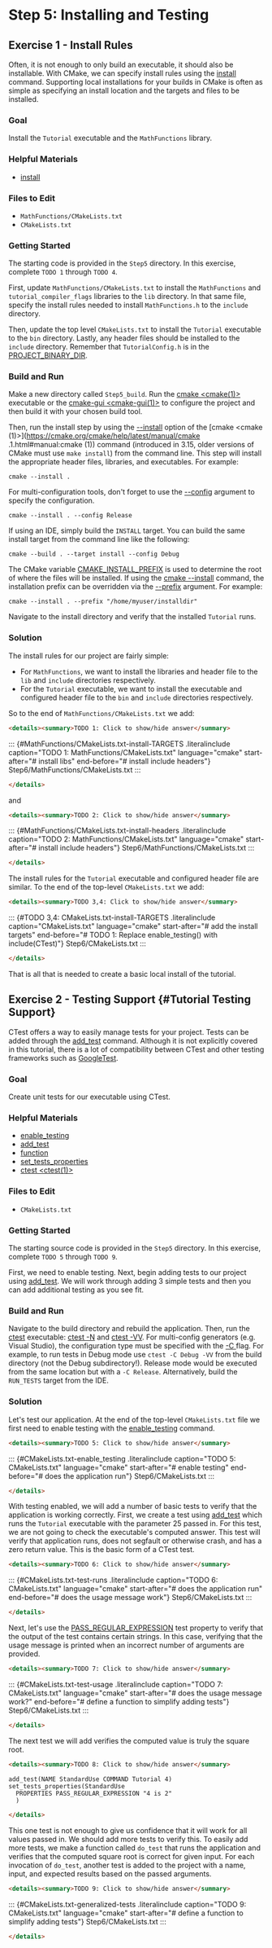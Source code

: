 # Step 5: Installing and Testing

## Exercise 1 - Install Rules

Often, it is not enough to only build an executable, it should also be
installable. With CMake, we can specify install rules using the
[install](https://cmake.org/cmake/help/latest/command/install.html#command:install) command. Supporting local
installations for your builds in CMake is often as simple as specifying
an install location and the targets and files to be installed.

### Goal

Install the `Tutorial` executable and the `MathFunctions` library.

### Helpful Materials

-   [install](https://cmake.org/cmake/help/latest/command/install.html#command:install)

### Files to Edit

-   `MathFunctions/CMakeLists.txt`
-   `CMakeLists.txt`

### Getting Started

The starting code is provided in the `Step5` directory. In this
exercise, complete `TODO 1` through `TODO 4`.

First, update `MathFunctions/CMakeLists.txt` to install the
`MathFunctions` and `tutorial_compiler_flags` libraries to the `lib`
directory. In that same file, specify the install rules needed to
install `MathFunctions.h` to the `include` directory.

Then, update the top level `CMakeLists.txt` to install the `Tutorial`
executable to the `bin` directory. Lastly, any header files should be
installed to the `include` directory. Remember that `TutorialConfig.h`
is in the [PROJECT_BINARY_DIR](https://cmake.org/cmake/help/latest/variable/PROJECT_BINARY_DIR.html#variable:PROJECT_BINARY_DIR).

### Build and Run

Make a new directory called `Step5_build`. Run the
[cmake <cmake(1)>](https://cmake.org/cmake/help/latest/manual/cmake.1.html#manual:cmake(1)) executable or the
[cmake-gui <cmake-gui(1)>](https://cmake.org/cmake/help/latest/manual/cmake-gui.1.html#manual:cmake-gui(1)) to configure
the project and then build it with your chosen build tool.

Then, run the install step by using the
[--install](https://cmake.org/cmake/help/latest/manual/cmake.1.html#cmdoption-cmake-install) option of
the [cmake  <cmake (1)>](https://cmake.org/cmake/help/latest/manual/cmake .1.html#manual:cmake (1)) command
(introduced in 3.15, older versions of CMake must use `make install`)
from the command line. This step will install the appropriate header
files, libraries, and executables. For example:

``` console
cmake --install .
```

For multi-configuration tools, don\'t forget to use the
[--config](https://cmake.org/cmake/help/latest/manual/cmake.1.html#cmdoption-cmake-build-config)
argument to specify the configuration.

``` console
cmake --install . --config Release
```

If using an IDE, simply build the `INSTALL` target. You can build the
same install target from the command line like the following:

``` console
cmake --build . --target install --config Debug
```

The CMake variable [CMAKE_INSTALL_PREFIX](https://cmake.org/cmake/help/latest/variable/CMAKE_INSTALL_PREFIX.html#variable:CMAKE_INSTALL_PREFIX) is used to determine the root of where the files will
be installed. If using the [cmake --install](https://cmake.org/cmake/help/latest/manual/cmake.1.html#cmdoption-cmake-install) command, the installation prefix can be overridden via
the [--prefix](https://cmake.org/cmake/help/latest/manual/cmake.1.html#cmdoption-cmake--install-0) argument. For example:

``` console
cmake --install . --prefix "/home/myuser/installdir"
```

Navigate to the install directory and verify that the installed
`Tutorial` runs.

### Solution

The install rules for our project are fairly simple:

-   For `MathFunctions`, we want to install the libraries and header
    file to the `lib` and `include` directories respectively.
-   For the `Tutorial` executable, we want to install the executable and
    configured header file to the `bin` and `include` directories
    respectively.

So to the end of `MathFunctions/CMakeLists.txt` we add:

```html
<details><summary>TODO 1: Click to show/hide answer</summary>
```
::: {#MathFunctions/CMakeLists.txt-install-TARGETS .literalinclude caption="TODO 1: MathFunctions/CMakeLists.txt" language="cmake" start-after="# install libs" end-before="# install include headers"}
Step6/MathFunctions/CMakeLists.txt
:::

```html
</details>
```
and

```html
<details><summary>TODO 2: Click to show/hide answer</summary>
```
::: {#MathFunctions/CMakeLists.txt-install-headers .literalinclude caption="TODO 2: MathFunctions/CMakeLists.txt" language="cmake" start-after="# install include headers"}
Step6/MathFunctions/CMakeLists.txt
:::

```html
</details>
```
The install rules for the `Tutorial` executable and configured header
file are similar. To the end of the top-level `CMakeLists.txt` we add:

```html
<details><summary>TODO 3,4: Click to show/hide answer</summary>
```
::: {#TODO 3,4: CMakeLists.txt-install-TARGETS .literalinclude caption="CMakeLists.txt" language="cmake" start-after="# add the install targets" end-before="# TODO 1: Replace enable_testing() with include(CTest)"}
Step6/CMakeLists.txt
:::

```html
</details>
```
That is all that is needed to create a basic local install of the
tutorial.

## Exercise 2 - Testing Support {#Tutorial Testing Support}

CTest offers a way to easily manage tests for your project. Tests can be
added through the [add_test](https://cmake.org/cmake/help/latest/command/add_test.html#command:add_test) command.
Although it is not explicitly covered in this tutorial, there is a lot
of compatibility between CTest and other testing frameworks such as
[GoogleTest](https://cmake.org/cmake/help/latest/module/GoogleTest.html#module:GoogleTest).

### Goal

Create unit tests for our executable using CTest.

### Helpful Materials

-   [enable_testing](https://cmake.org/cmake/help/latest/command/enable_testing.html#command:enable_testing)
-   [add_test](https://cmake.org/cmake/help/latest/command/add_test.html#command:add_test)
-   [function](https://cmake.org/cmake/help/latest/command/function.html#command:function)
-   [set_tests_properties](https://cmake.org/cmake/help/latest/command/set_tests_properties.html#command:set_tests_properties)
-   [ctest <ctest(1)>](https://cmake.org/cmake/help/latest/manual/ctest.1.html#manual:ctest(1))

### Files to Edit

-   `CMakeLists.txt`

### Getting Started

The starting source code is provided in the `Step5` directory. In this
exercise, complete `TODO 5` through `TODO 9`.

First, we need to enable testing. Next, begin adding tests to our
project using [add_test](https://cmake.org/cmake/help/latest/command/add_test.html#command:add_test). We will work
through adding 3 simple tests and then you can add additional testing as
you see fit.

### Build and Run

Navigate to the build directory and rebuild the application. Then, run
the [ctest](https://cmake.org/cmake/help/latest/manual/ctest.1.html) executable:
[ctest -N](https://cmake.org/cmake/help/latest/manual/ctest.1.html#cmdoption-ctest-N) and
[ctest -VV](https://cmake.org/cmake/help/latest/manual/ctest.1.html#cmdoption-ctest-VV). For multi-config
generators (e.g. Visual Studio), the configuration type must be
specified with the [-C <mode>](https://cmake.org/cmake/help/latest/manual/ctest.1.html#cmdoption-ctest-C) flag. For example, to run tests in Debug mode use
`ctest -C Debug -VV` from the build directory (not the Debug
subdirectory!). Release mode would be executed from the same location
but with a `-C Release`. Alternatively, build the `RUN_TESTS` target
from the IDE.

### Solution

Let\'s test our application. At the end of the top-level
`CMakeLists.txt` file we first need to enable testing with the
[enable_testing](https://cmake.org/cmake/help/latest/command/enable_testing.html#command:enable_testing) command.

```html
<details><summary>TODO 5: Click to show/hide answer</summary>
```
::: {#CMakeLists.txt-enable_testing .literalinclude caption="TODO 5: CMakeLists.txt" language="cmake" start-after="# enable testing" end-before="# does the application run"}
Step6/CMakeLists.txt
:::

```html
</details>
```
With testing enabled, we will add a number of basic tests to verify that
the application is working correctly. First, we create a test using
[add_test](https://cmake.org/cmake/help/latest/command/add_test.html#command:add_test) which runs the `Tutorial`
executable with the parameter 25 passed in. For this test, we are not
going to check the executable\'s computed answer. This test will verify
that application runs, does not segfault or otherwise crash, and has a
zero return value. This is the basic form of a CTest test.

```html
<details><summary>TODO 6: Click to show/hide answer</summary>
```
::: {#CMakeLists.txt-test-runs .literalinclude caption="TODO 6: CMakeLists.txt" language="cmake" start-after="# does the application run" end-before="# does the usage message work"}
Step6/CMakeLists.txt
:::

```html
</details>
```
Next, let\'s use the [PASS_REGULAR_EXPRESSION](https://cmake.org/cmake/help/latest/prop_test/PASS_REGULAR_EXPRESSION.html#prop_test:PASS_REGULAR_EXPRESSION) test property to verify that the output of the test
contains certain strings. In this case, verifying that the usage message
is printed when an incorrect number of arguments are provided.

```html
<details><summary>TODO 7: Click to show/hide answer</summary>
```
::: {#CMakeLists.txt-test-usage .literalinclude caption="TODO 7: CMakeLists.txt" language="cmake" start-after="# does the usage message work?" end-before="# define a function to simplify adding tests"}
Step6/CMakeLists.txt
:::

```html
</details>
```
The next test we will add verifies the computed value is truly the
square root.

```html
<details><summary>TODO 8: Click to show/hide answer</summary>
```
``` {#CMakeLists.txt-test-standard .cmake caption="TODO 8: CMakeLists.txt"}
add_test(NAME StandardUse COMMAND Tutorial 4)
set_tests_properties(StandardUse
  PROPERTIES PASS_REGULAR_EXPRESSION "4 is 2"
  )
```

```html
</details>
```
This one test is not enough to give us confidence that it will work for
all values passed in. We should add more tests to verify this. To easily
add more tests, we make a function called `do_test` that runs the
application and verifies that the computed square root is correct for
given input. For each invocation of `do_test`, another test is added to
the project with a name, input, and expected results based on the passed
arguments.

```html
<details><summary>TODO 9: Click to show/hide answer</summary>
```
::: {#CMakeLists.txt-generalized-tests .literalinclude caption="TODO 9: CMakeLists.txt" language="cmake" start-after="# define a function to simplify adding tests"}
Step6/CMakeLists.txt
:::

```html
</details>
```
